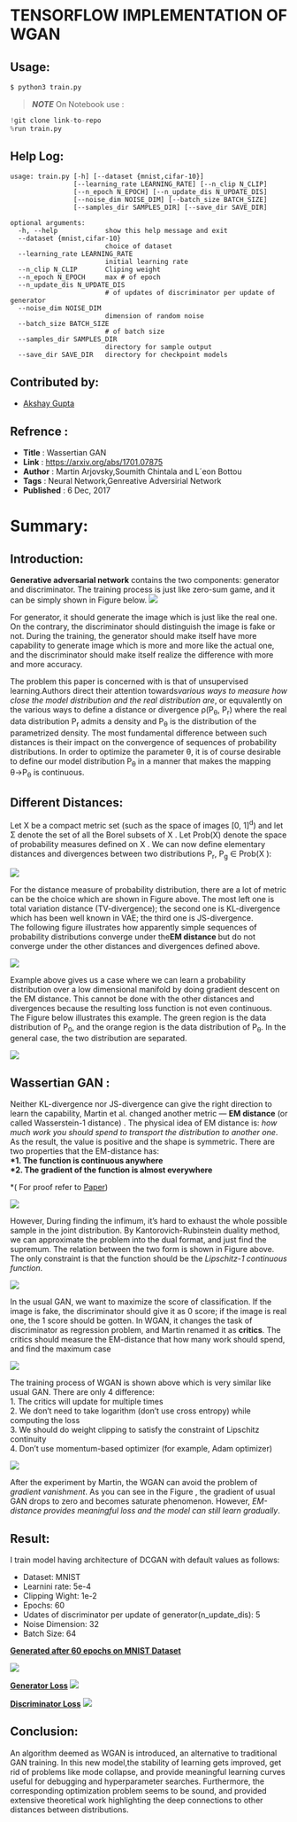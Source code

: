 ﻿# TENSORFLOW IMPLEMENTATION OF WGAN

## Usage:
```bash
$ python3 train.py
```
>**_NOTE_** On Notebook use :
```python
!git clone link-to-repo
%run train.py
```

## Help Log:
```
usage: train.py [-h] [--dataset {mnist,cifar-10}]
                [--learning_rate LEARNING_RATE] [--n_clip N_CLIP]
                [--n_epoch N_EPOCH] [--n_update_dis N_UPDATE_DIS]
                [--noise_dim NOISE_DIM] [--batch_size BATCH_SIZE]
                [--samples_dir SAMPLES_DIR] [--save_dir SAVE_DIR]

optional arguments:
  -h, --help            show this help message and exit
  --dataset {mnist,cifar-10}
                        choice of dataset
  --learning_rate LEARNING_RATE
                        initial learning rate
  --n_clip N_CLIP       Cliping weight
  --n_epoch N_EPOCH     max # of epoch
  --n_update_dis N_UPDATE_DIS
                        # of updates of discriminator per update of generator
  --noise_dim NOISE_DIM
                        dimension of random noise
  --batch_size BATCH_SIZE
                        # of batch size
  --samples_dir SAMPLES_DIR
                        directory for sample output
  --save_dir SAVE_DIR   directory for checkpoint models
```

## Contributed by:
* [Akshay Gupta](https://github.com/akshay-gupta123)

## Refrence :
* **Title** : Wassertian GAN
* **Link** : https://arxiv.org/abs/1701.07875
* **Author** : Martin Arjovsky,Soumith Chintala and L´eon Bottou
* **Tags** : Neural Network,Genreative Adversirial Network
* **Published** : 6 Dec, 2017

# Summary:

## Introduction:

<strong>Generative adversarial network</strong> contains the two components: generator and discriminator. The training process is just like zero-sum game, and it can be simply shown in Figure below. 
<img src="/assets/gan.png"/>

For generator, it should generate the image which is just like the real one. On the contrary, the discriminator should distinguish the image is fake or not. During the training, the generator should make itself have more capability to generate image which is more and more like the actual one, and the discriminator should make itself realize the difference with more and more accuracy.

The problem this paper is concerned with is that of unsupervised learning.Authors direct their attention towards<em>various ways to measure how close the model distribution and the real distribution are</em>, or equvalently on the various ways to define a distance or divergence  ρ(P<sub>θ</sub>, P<sub>r</sub>) where the real data distribution P<sub>r</sub> admits a density and P<sub>θ</sub> is the distribution of the parametrized density. The most fundamental difference between such distances is their impact on the convergence of sequences of probability distributions. In order to optimize the parameter θ, it is of course desirable to define our model distribution P<sub>θ</sub> in a manner that makes the mapping θ→P<sub>θ</sub> is continuous.

## Different Distances:

Let X be a compact metric set (such as the space of images [0, 1]<sup>d</sup>) and let Σ denote the set of all the Borel subsets of X . Let Prob(X) denote the space of probability measures defined on X . We can now define elementary distances and divergences between two distributions P<sub>r</sub>, P<sub>g</sub> ∈ Prob(X ):

<img src="/assets/dis.png"/>

For the distance measure of probability distribution, there are a lot of metric can be the choice which are shown in Figure above. The most left one is total variation distance (TV-divergence); the second one is KL-divergence which has been well known in VAE; the third one is JS-divergence.
<br>The following figure illustrates how apparently simple sequences of probability distributions converge under the<strong>EM distance </strong>but do not converge under the other distances and divergences defined above.

<img src="/assets/example.png"/>

Example above gives us a case where we can learn a probability distribution over a low dimensional manifold by doing gradient descent on the EM distance. This cannot be done with the other distances and divergences because the resulting loss function is not even continuous.<br>
The Figure below illustrates this example. The green region is the data distribution of P<sub>0</sub>, and the orange region is the data distribution of P<sub>θ</sub>. In the general case, the two distribution are separated.

<img src="/assets/illustration.png"/>


## Wassertian GAN :

Neither KL-divergence nor JS-divergence can give the right direction to learn the capability, Martin et al. changed another metric — <strong>EM distance</strong> (or called Wasserstein-1 distance) . The physical idea of EM distance is:<em> how much work you should spend to transport the distribution to another one</em>. As the result, the value is positive and the shape is symmetric. There are two properties that the EM-distance has:<br>
<strong>*1. The function is continuous anywhere<br>
*2. The gradient of the function is almost everywhere</strong>

*( For proof refer to <a href="https://arxiv.org/abs/1701.07875">Paper</a>)

<img src="/assets/dual form.png"/>

However, During finding the infimum, it’s hard to exhaust the whole possible sample in the joint distribution. By Kantorovich-Rubinstein duality method, we can approximate the problem into the dual format, and just find the supremum. The relation between the two form is shown in Figure above. The only constraint is that the function should be the <em>Lipschitz-1 continuous function</em>.

<img src="/assets/object-wgan.png"/>

In the usual GAN, we want to maximize the score of classification. If the image is fake, the discriminator should give it as 0 score; if the image is real one, the 1 score should be gotten. In WGAN, it changes the task of discriminator as regression problem, and Martin renamed it as <strong>critics</strong>. The critics should measure the EM-distance that how many work should spend, and find the maximum case

<img src="/assets/algorithm-wgan.png"/>

The training process of WGAN is shown above which is very similar like usual GAN. There are only 4 difference:
<br>1. The critics will update for multiple times
<br>2. We don’t need to take logarithm (don’t use cross entropy) while computing the loss
<br>3. We should do weight clipping to satisfy the constraint of Lipschitz continuity
<br>4. Don’t use momentum-based optimizer (for example, Adam optimizer)

<img src="/assets/loss-dis.png"/>

After the experiment by Martin, the WGAN can avoid the problem of <em>gradient vanishment</em>. As you can see in the Figure , the gradient of usual GAN drops to zero and becomes saturate phenomenon. However, <em>EM-distance provides meaningful loss and the model can still learn gradually</em>.

## Result: 

I train model having architecture of DCGAN with default values as follows:
* Dataset: MNIST
* Learnini rate: 5e-4
* Clipping Wight: 1e-2
* Epochs: 60
* Udates of discriminator per update of generator(n_update_dis): 5
* Noise Dimension: 32
* Batch Size: 64

<strong><ins>Generated after 60 epochs on MNIST Dataset</ins></strong>

<img src="/assets/image_gen.png"/>

<strong><ins>Generator Loss</ins></strong>
<img src="/assets/gloss.png"/>

<strong><ins>Discriminator Loss</ins></strong>
<img src="/assets/dloss.png"/>

## Conclusion:

An algorithm deemed as WGAN is introduced, an alternative to traditional GAN training. In this new model,the stability of learning gets improved, get rid of problems like mode collapse, and provide meaningful learning curves useful for debugging and hyperparameter searches. Furthermore, the corresponding optimization problem seems to be sound, and provided extensive theoretical work highlighting the deep connections to other distances between distributions.